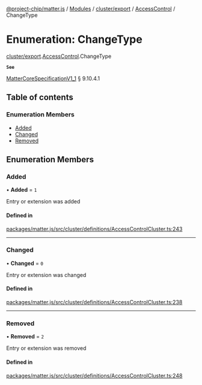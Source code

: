 [@project-chip/matter.js](../README.md) / [Modules](../modules.md) / [cluster/export](../modules/cluster_export.md) / [AccessControl](../modules/cluster_export.AccessControl.md) / ChangeType

# Enumeration: ChangeType

[cluster/export](../modules/cluster_export.md).[AccessControl](../modules/cluster_export.AccessControl.md).ChangeType

**`See`**

[MatterCoreSpecificationV1_1](../interfaces/spec_export.MatterCoreSpecificationV1_1.md) § 9.10.4.1

## Table of contents

### Enumeration Members

- [Added](cluster_export.AccessControl.ChangeType.md#added)
- [Changed](cluster_export.AccessControl.ChangeType.md#changed)
- [Removed](cluster_export.AccessControl.ChangeType.md#removed)

## Enumeration Members

### Added

• **Added** = ``1``

Entry or extension was added

#### Defined in

[packages/matter.js/src/cluster/definitions/AccessControlCluster.ts:243](https://github.com/project-chip/matter.js/blob/be83914/packages/matter.js/src/cluster/definitions/AccessControlCluster.ts#L243)

___

### Changed

• **Changed** = ``0``

Entry or extension was changed

#### Defined in

[packages/matter.js/src/cluster/definitions/AccessControlCluster.ts:238](https://github.com/project-chip/matter.js/blob/be83914/packages/matter.js/src/cluster/definitions/AccessControlCluster.ts#L238)

___

### Removed

• **Removed** = ``2``

Entry or extension was removed

#### Defined in

[packages/matter.js/src/cluster/definitions/AccessControlCluster.ts:248](https://github.com/project-chip/matter.js/blob/be83914/packages/matter.js/src/cluster/definitions/AccessControlCluster.ts#L248)
